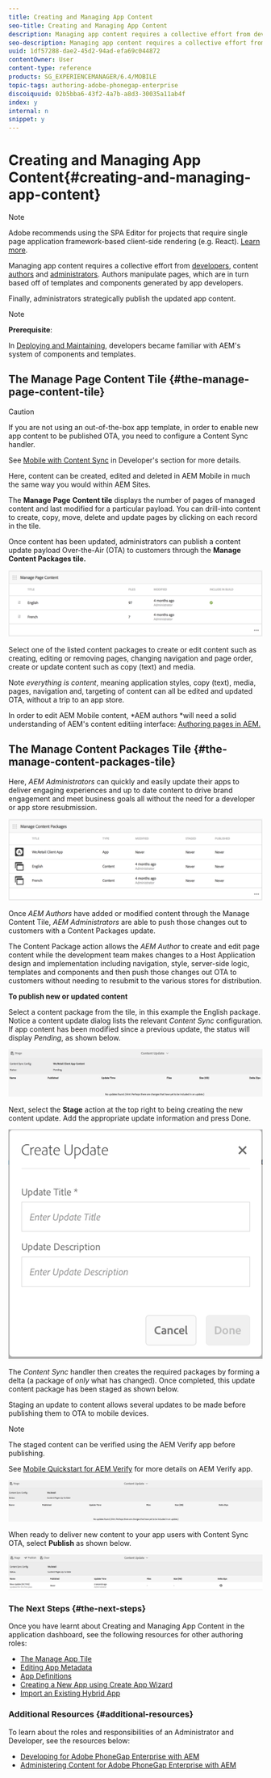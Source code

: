 ```yaml
---
title: Creating and Managing App Content
seo-title: Creating and Managing App Content
description: Managing app content requires a collective effort from developers, content authors and administrators.  Authors manipulate pages, which are in turn based off of templates and components generated by app developers.  
seo-description: Managing app content requires a collective effort from developers, content authors and administrators.  Authors manipulate pages, which are in turn based off of templates and components generated by app developers.  
uuid: 1df57288-dae2-45d2-94ad-efa69c044872
contentOwner: User
content-type: reference
products: SG_EXPERIENCEMANAGER/6.4/MOBILE
topic-tags: authoring-adobe-phonegap-enterprise
discoiquuid: 02b5bba6-43f2-4a7b-a8d3-30035a11ab4f
index: y
internal: n
snippet: y
---
```


# Creating and Managing App Content{#creating-and-managing-app-content}

>[!NOTE]
>
>Adobe recommends using the SPA Editor for projects that require single page application framework-based client-side rendering (e.g. React). [Learn more](../../sites/developing/using/spa-overview.md).

Managing app content requires a collective effort from [developers](#developer), content [authors](#author) and [administrators](#administrator). Authors manipulate pages, which are in turn based off of templates and components generated by app developers.

Finally, administrators strategically publish the updated app content.

>[!NOTE]
>
>**Prerequisite**: 
>
>In [Deploying and Maintaining](../../sites/deploying/using/deploy.md), developers became familiar with AEM's system of components and templates.

## The Manage Page Content Tile {#the-manage-page-content-tile}

>[!CAUTION]
>
>If you are not using an out-of-the-box app template, in order to enable new app content to be published OTA, you need to configure a Content Sync handler. 
>
>See [Mobile with Content Sync](../../mobile/using/phonegap-contentsync.md) in Developer's section for more details.

Here, content can be created, edited and deleted in AEM Mobile in much the same way you would within AEM Sites.

The **Manage** **Page** **Content tile** displays the number of pages of managed content and last modified for a particular payload. You can drill-into content to create, copy, move, delete and update pages by clicking on each record in the tile.

Once content has been updated, administrators can publish a content update payload Over-the-Air (OTA) to customers through the **Manage** **Content Packages tile.**

![](assets/chlimage_1-161.png)

Select one of the listed content packages to create or edit content such as creating, editing or removing pages, changing navigation and page order, create or update content such as copy (text) and media.

Note *everything is content*, meaning application styles, copy (text), media, pages, navigation and, targeting of content can all be edited and updated OTA, without a trip to an app store.

In order to edit AEM Mobile content, *AEM authors *will need a solid understanding of AEM's content editiing interface: [Authoring pages in AEM.](../../sites/authoring/using/page-authoring.md)

## The Manage Content Packages Tile {#the-manage-content-packages-tile}

Here, *AEM Administrators* can quickly and easily update their apps to deliver engaging experiences and up to date content to drive brand engagement and meet business goals all without the need for a developer or app store resubmission.

![](assets/chlimage_1-162.png)

Once *AEM Authors* have added or modified content through the Manage Content Tile, *AEM Administrators* are able to push those changes out to customers with a Content Packages update.

The Content Package action allows the *AEM Author* to create and edit page content while the development team makes changes to a Host Application design and implementation including navigation, style, server-side logic, templates and components and then push those changes out OTA to customers without needing to resubmit to the various stores for distribution.

**To publish new or updated content**

Select a content package from the tile, in this example the English package. Notice a content update dialog lists the relevant *Content Sync* configuration. If app content has been modified since a previous update, the status will display *Pending*, as shown below.

![](assets/chlimage_1-163.png)

Next, select the **Stage** action at the top right to being creating the new content update. Add the appropriate update information and press Done.

![](assets/chlimage_1-164.png)

The *Content Sync* handler then creates the required packages by forming a delta (a package of *only* what has changed). Once completed, this update content package has been staged as shown below.

Staging an update to content allows several updates to be made before publishing them to OTA to mobile devices.

>[!NOTE]
>
>The staged content can be verified using the AEM Verify app before publishing.
>
>See [Mobile Quickstart for AEM Verify](../../mobile/using/phonegap-mobile-quickstart.md) for more details on AEM Verify app.

![](assets/chlimage_1-165.png)

When ready to deliver new content to your app users with Content Sync OTA, select **Publish** as shown below.

![](assets/chlimage_1-166.png)

### The Next Steps {#the-next-steps}

Once you have learnt about Creating and Managing App Content in the application dashboard, see the following resources for other authoring roles:

* [The Manage App Tile](../../mobile/using/phonegap-app-details-tile.md)
* [Editing App Metadata](../../mobile/using/phonegap-editmetadata.md)
* [App Definitions](../../mobile/using/phonegap-app-definitions.md)
* [Creating a New App using Create App Wizard](../../mobile/using/phonegap-create-new-app.md)
* [Import an Existing Hybrid App](../../mobile/using/phonegap-import-hybrid-app.md)

### Additional Resources {#additional-resources}

To learn about the roles and responsibilities of an Administrator and Developer, see the resources below:

* [Developing for Adobe PhoneGap Enterprise with AEM](../../mobile/using/developing-in-phonegap.md)
* [Administering Content for Adobe PhoneGap Enterprise with AEM](../../mobile/using/administer-phonegap.md)

